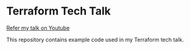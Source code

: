 # Terraform Tech Talk

[Refer my talk on Youtube](https://www.youtube.com/watch?v=LLGB26mW7zo)

This repository contains example code used in my Terraform tech talk.
